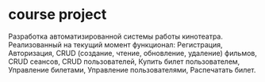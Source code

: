 # course project
 Разработка автоматизированной системы работы кинотеатра.
 Реализованный на текущий момент функционал:
Регистрация,
Авторизация,
CRUD (создание, чтение, обновление, удаление) фильмов,
CRUD сеансов,
CRUD пользователей,
Купить билет пользователем,
Управление билетами,
Управление пользователями,
Распечатать билет.
